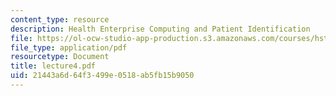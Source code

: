```yaml
---
content_type: resource
description: Health Enterprise Computing and Patient Identification
file: https://ol-ocw-studio-app-production.s3.amazonaws.com/courses/hst-950j-medical-computing-spring-2003/21443a6d64f3499e0518ab5fb15b9050_lecture4.pdf
file_type: application/pdf
resourcetype: Document
title: lecture4.pdf
uid: 21443a6d-64f3-499e-0518-ab5fb15b9050
---
```

